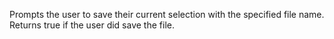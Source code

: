 Prompts the user to save their current selection with the specified file name. Returns true if the user did save the file.